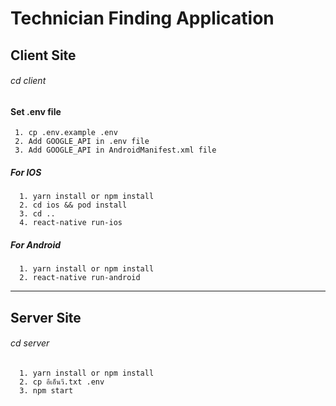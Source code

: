 # Technician Finding Application
## Client Site
###### cd client
#### Set .env file
 ```
  1. cp .env.example .env
  2. Add GOOGLE_API in .env file
  3. Add GOOGLE_API in AndroidManifest.xml file
```
##### For IOS
```
  1. yarn install or npm install
  2. cd ios && pod install
  3. cd ..
  4. react-native run-ios
```
##### For Android
```
  1. yarn install or npm install
  2. react-native run-android
```

---


## Server Site
###### cd server
```
  1. yarn install or npm install 
  2. cp อีเอ็นวี.txt .env
  3. npm start
```
